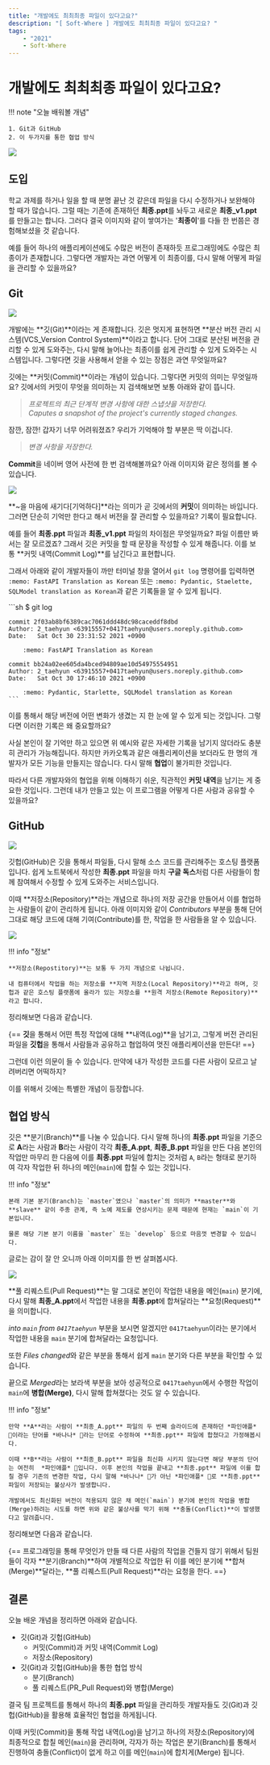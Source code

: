 ```yaml
---
title: "개발에도 최최최종 파일이 있다고요?"
description: "[ Soft-Where ] 개발에도 최최최종 파일이 있다고요? "
tags:
    - "2021"
    - Soft-Where
---
```


# 개발에도 최최최종 파일이 있다고요?

!!! note "오늘 배워볼 개념"

    1. Git과 GitHub
    2. 이 두가지를 통한 협업 방식

<img src="https://weekwith.me/images/soft-where/01/0.png">

## 도입

학교 과제를 하거나 일을 할 때 분명 끝난 것 같은데 파일을 다시 수정하거나 보완해야 할 때가 많습니다. 그럴 때는 기존에 존재하던 **최종.ppt**를 놔두고 새로운 **최종_v1.ppt**를 만들고는 합니다. 그러다 결국 이미지와 같이 쌓여가는 '**최종이**'를 다들 한 번쯤은 경험해보셨을 것 같습니다.

예를 들어 하나의 애플리케이션에도 수많은 버전이 존재하듯 프로그래밍에도 수많은 최종이가 존재합니다. 그렇다면 개발자는 과연 어떻게 이 최종이를, 다시 말해 어떻게 파일을 관리할 수 있을까요?

## Git

<img src="https://weekwith.me/images/soft-where/01/1.png">


개발에는 **깃(Git)**이라는 게 존재합니다. 깃은 멋지게 표현하면 **분산 버전 관리 시스템(VCS_Version Control System)**이라고 합니다. 단어 그대로 분산된 버전을 관리할 수 있게 도와주는, 다시 말해 늘어나는 최종이를 쉽게 관리할 수 있게 도와주는 시스템입니다. 그렇다면 깃을 사용해서 얻을 수 있는 장점은 과연 무엇일까요?

깃에는 **커밋(Commit)**이라는 개념이 있습니다. 그렇다면 커밋의 의미는 무엇일까요? 깃에서의 커밋이 무엇을 의미하는 지 검색해보면 보통 아래와 같이 뜹니다.

> *프로젝트의 최근 단계적 변경 사항에 대한 스냅샷을 저장한다.*  
> *Caputes a snapshot of the project's currently staged changes.*

잠깐, 잠깐! 갑자기 너무 어려워졌죠? 우리가 기억해야 할 부분은 딱 이겁니다.

> *변경 사항을 저장한다.*

**Commit**을 네이버 영어 사전에 한 번 검색해볼까요? 아래 이미지와 같은 정의를 볼 수 있습니다.

<img src="https://weekwith.me/images/soft-where/01/2.png">

**~을 마음에 새기다[기억하다]**라는 의미가 곧 깃에서의 **커밋**이 의미하는 바입니다. 그러면 단순히 기억만 한다고 해서 버전을 잘 관리할 수 있을까요? 기록이 필요합니다.

예를 들어 **최종.ppt** 파일과 **최종_v1.ppt** 파일의 차이점은 무엇일까요? 파일 이름만 봐서는 잘 모르겠죠? 그래서 깃은 커밋을 할 때 문장을 작성할 수 있게 해줍니다. 이를 보통 **커밋 내역(Commit Log)**를 남긴다고 표현합니다.

그래서 아래와 같이 개발자들이 까만 터미널 창을 열어서 `git log` 명령어를 입력하면 `:memo: FastAPI Translation as Korean` 또는 `:memo: Pydantic, Staelette, SQLModel translation as Korean`과 같은 기록들을 알 수 있게 됩니다.

<div class="termy">
    ```sh
    $ git log

    commit 2f03ab8bf6389cac7061ddd48dc98caceddf8dbd
    Author: 2_taehyun <63915557+0417taehyun@users.noreply.github.com>
    Date:   Sat Oct 30 23:31:52 2021 +0900

        :memo: FastAPI Translation as Korean

    commit bb24a02ee605da4bced94809ae10d54975554951
    Author: 2_taehyun <63915557+0417taehyun@users.noreply.github.com>
    Date:   Sat Oct 30 17:46:10 2021 +0900

        :memo: Pydantic, Starlette, SQLModel translation as Korean
    ```
</div>

이를 통해서 해당 버전에 어떤 변화가 생겼는 지 한 눈에 알 수 있게 되는 것입니다. 그렇다면 이러한 기록은 왜 중요할까요?

사실 본인이 잘 기억만 하고 있으면 위 예시와 같은 자세한 기록을 남기지 않더라도 충분히 관리가 가능해집니다. 하지만 카카오톡과 같은 애플리케이션을 보더라도 한 명의 개발자가 모든 기능을 만들지는 않습니다. 다시 말해 **협업**이 불가피한 것입니다.

따라서 다른 개발자와의 협업을 위해 이해하기 쉬운, 직관적인 **커밋 내역**을 남기는 게 중요한 것입니다. 그런데 내가 만들고 있는 이 프로그램을 어떻게 다른 사람과 공유할 수 있을까요? 

## GitHub

<img src="https://weekwith.me/images/soft-where/01/3.png">

깃헙(GitHub)은 깃을 통해서 파일들, 다시 말해 소스 코드를 관리해주는 호스팅 플랫폼입니다. 쉽게 노트북에서 작성한 **최종.ppt** 파일을 마치 **구글 독스**처럼 다른 사람들이 함께 참여해서 수정할 수 있게 도와주는 서비스입니다.

이때 **저장소(Repository)**라는 개념으로 하나의 저장 공간을 만들어서 이를 협업하는 사람들이 같이 관리하게 됩니다. 아래 이미지와 같이 *Contributors* 부분을 통해 단어 그대로 해당 코드에 대해 기여(Contribute)를 한, 작업을 한 사람들을 알 수 있습니다.

<img src="https://weekwith.me/images/soft-where/01/4.png">

!!! info "정보"

    **저장소(Repostitory)**는 보통 두 가지 개념으로 나뉩니다.

    내 컴퓨터에서 작업을 하는 저장소를 **지역 저장소(Local Repository)**라고 하며, 깃헙과 같은 호스팅 플랫폼에 올라가 있는 저장소를 **원격 저장소(Remote Repository)**라고 합니다.


정리해보면 다음과 같습니다.

{==
**깃**을 통해서 어떤 특정 작업에 대해 **내역(Log)**을 남기고, 그렇게 버전 관리된 파일을 **깃헙**을 통해서 사람들과 공유하고 협업하여 멋진 애플리케이션을 만든다!
==}

그런데 이런 의문이 들 수 있습니다. 만약에 내가 작성한 코드를 다른 사람이 모르고 날려버리면 어떡하지?

이를 위해서 깃에는 특별한 개념이 등장합니다.

## 협업 방식

깃은 **분기(Branch)**를 나눌 수 있습니다. 다시 말해 하나의 **최종.ppt** 파일을 기준으로 **A**라는 사람과 **B**라는 사람이 각각 **최종_A.ppt**, **최종_B.ppt** 파일을 만든 다음 본인의 작업만 마무리 한 다음에 이를 **최종.ppt** 파일에 합치는 것처럼 `A`, `B`라는 형태로 분기하여 각자 작업한 뒤 하나의 메인(`main`)에 합칠 수 있는 것입니다.

!!! info "정보"

    본래 기본 분기(Branch)는 `master`였으나 `master`의 의미가 **master**와 **slave** 같이 주종 관계, 즉 노예 제도를 연상시키는 문제 때문에 현재는 `main`이 기본입니다.

    물론 해당 기본 분기 이름을 `master` 또는 `develop` 등으로 마음껏 변경할 수 있습니다.

글로는 감이 잘 안 오니까 아래 이미지를 한 번 살펴봅시다.

<img src="https://weekwith.me/images/soft-where/01/5.png">

**풀 리퀘스트(Pull Request)**는 말 그대로 본인이 작업한 내용을 메인(`main`) 분기에, 다시 말해 **최종_A.ppt**에서 작업한 내용을 **최종.ppt**에 합쳐달라는 **요청(Request)**을 의미합니다.

*into `main` from `0417taehyun`* 부분을 보시면 알겠지만 `0417taehyun`이라는 분기에서 작업한 내용을 `main` 분기에 합쳐달라는 요청입니다.

또한 *Files changed*와 같은 부분을 통해서 쉽게 `main` 분기와 다른 부분을 확인할 수 있습니다.

끝으로 *Merged*라는 보라색 부분을 보아 성공적으로 `0417taehyun`에서 수행한 작업이 `main`에 **병합(Merge)**, 다시 말해 합쳐졌다는 것도 알 수 있습니다.

!!! info "정보"

    만약 **A**라는 사람이 **최종_A.ppt** 파일의 두 번째 슬라이드에 존재하던 *파인애플* 🍍이라는 단어를 *바나나* 🍌라는 단어로 수정하여 **최종.ppt** 파일에 합쳤다고 가정해봅시다.
    
    이때 **B**라는 사람이 **최종_B.ppt** 파일을 최신화 시키지 않는다면 해당 부분의 단어는 여전히  *파인애플* 🍍입니다. 이후 본인의 작업을 끝내고 **최종.ppt** 파일에 이를 합칠 경우 기존의 변경한 작업, 다시 말해 *바나나* 🍌가 아닌 *파인애플* 🍍로 **최종.ppt** 파일이 저장되는 불상사가 발생합니다.

    개발에서도 최신화된 버전이 적용되지 않은 채 메인(`main`) 분기에 본인의 작업을 병합(Merge)하려는 시도를 하면 위와 같은 불상사를 막기 위해 **충돌(Conflict)**이 발생했다고 알려줍니다.

정리해보면 다음과 같습니다.

{==
프로그래밍을 통해 무엇인가 만들 때 다른 사람의 작업을 건들지 않기 위해서 팀원들이 각자 **분기(Branch)**하여 개별적으로 작업한 뒤 이를 메인 분기에 **합쳐(Merge)**달라는, **풀 리퀘스트(Pull Request)**라는 요청을 한다.
==}


## 결론

오늘 배운 개념을 정리하면 아래와 같습니다.

* 깃(Git)과 깃헙(GitHub)
    * 커밋(Commit)과 커밋 내역(Commit Log)
    * 저장소(Repository)
* 깃(Git)과 깃헙(GitHub)을 통한 협업 방식
    * 분기(Branch)
    * 풀 리퀘스트(PR_Pull Request)와 병합(Merge)


결국 팀 프로젝트를 통해서 하나의 **최종.ppt** 파일을 관리하듯 개발자들도 깃(Git)과 깃헙(GitHub)을 활용해 효율적인 협업을 하게됩니다.

이때 커밋(Commit)을 통해 작업 내역(Log)을 남기고 하나의 저장소(Repository)에 최종적으로 합칠 메인(`main`)을 관리하며, 각자가 하는 작업은 분기(Branch)를 통해서 진행하여 충돌(Conflict)이 없게 하고 이를 메인(`main`)에 합치게(Merge) 됩니다.